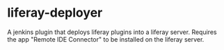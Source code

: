 liferay-deployer
================

A jenkins plugin that deploys liferay plugins into a liferay server. Requires the app "Remote IDE Connector" to be installed on the liferay server.
